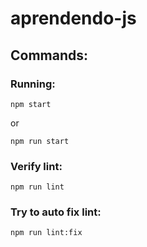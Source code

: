 # aprendendo-js

## Commands:

### Running:
```
npm start
```
or
```
npm run start
```

### Verify lint:
```
npm run lint
```

### Try to auto fix lint:
```
npm run lint:fix
```
